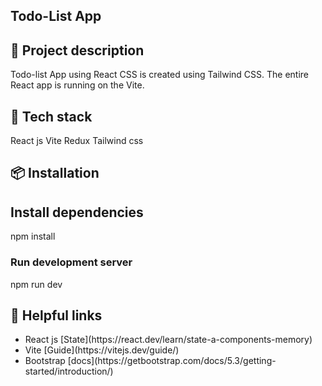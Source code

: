 ## Todo-List App

## 📄 Project description

Todo-list App using React CSS is created using Tailwind CSS. The entire React app is running on the Vite.

## 🚀 Tech stack

React js
Vite
Redux
Tailwind css

## 📦 Installation

## Install dependencies
npm install

### Run development server
npm run dev

## 📌 Helpful links

<ul>
<li> React js [State](https://react.dev/learn/state-a-components-memory) </li>
<li> Vite [Guide](https://vitejs.dev/guide/) </li>
<li> Bootstrap [docs](https://getbootstrap.com/docs/5.3/getting-started/introduction/) </li>
</ul>
